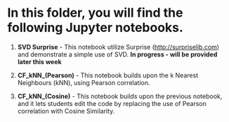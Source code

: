 # In this folder, you will find the following Jupyter notebooks.

1) **SVD Surprise** - This notebook utilize Surprise (http://surpriselib.com) and demonstrate a simple use of SVD. **In progress - will be provided later this week**

2) **CF_kNN_(Pearson)** - This notebook builds upon the k Nearest Neighbours (kNN), using Pearson correlation. 

3) **CF_kNN_(Cosine)** - This notebook builds upon the previous notebook, and it lets students edit the code by replacing the use of Pearson correlation with Cosine Similarity.



